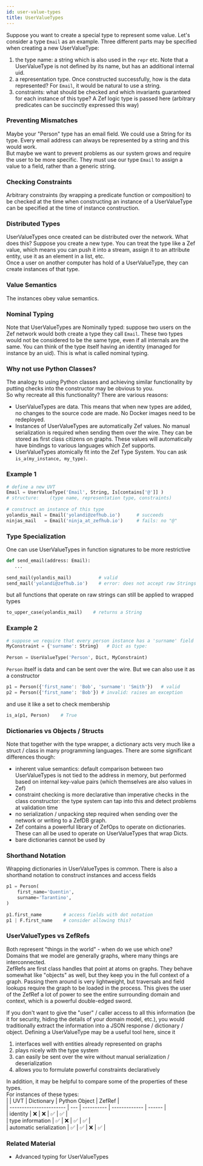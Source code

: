 ```yaml
---
id: user-value-types
title: UserValueTypes
---
```


  
Suppose you want to create a special type to represent some value. Let's consider a type `Email` as an example. Three different parts may be specified when creating a new UserValueType:  
1. the type name: a string which is also used in the `repr` etc. Note that a UserValueType is not defined by its name, but has an additional internal uid.  
2. a representation type. Once constructed successfully, how is the data represented? For `Email`, it would be natural to use a string.  
3. constraints: what should be checked and which invariants guaranteed for each instance of this type? A Zef logic type is passed here (arbitrary predicates can be succinctly expressed this way)  
  
  
### Preventing Mismatches  
Maybe your "Person" type has an email field. We could use a String for its type. Every email address can always be represented by a string and this would work.  
But maybe we want to prevent problems as our system grows and require the user to be more specific. They must use our type `Email` to assign a value to a field, rather than a generic string.   
  
  
### Checking Constraints  
Arbitrary constraints (by wrapping a predicate function or composition) to be checked at the time when constructing an instance of a UserValueType can be specified at the time of instance construction.  
  
  
### Distributed Types  
UserValueTypes once created can be distributed over the network. What does this? Suppose you create a new type. You can treat the type like a Zef value, which means you can push it into a stream, assign it to an attribute entity, use it as an element in a list, etc.  
Once a user on another computer has hold of a UserValueType, they can create instances of that type.  
  
  
### Value Semantics  
The instances obey value semantics.  
  
  
### Nominal Typing  
Note that UserValueTypes are Nominally typed: suppose two users on the Zef network would both create a type they call `Email`. These two types would not be considered to be the same type, even if all internals are the same. You can think of the type itself having an identity (managed for instance by an uid). This is what is called nominal typing.  
  
  
### Why not use Python Classes?  
The analogy to using Python classes and achieving similar functionality by putting checks into the constructor may be obvious to you.  
So why recreate all this functionality? There are various reasons:  
- UserValueTypes are data. This means that when new types are added, no changes to the source code are made. No Docker images need to be redeployed.  
- Instances of UserValueTypes are automatically Zef values. No manual serialization is required when sending them over the wire. They can be stored as first class citizens on graphs. These values will automatically have bindings to various languages which Zef supports.  
- UserValueTypes atomically fit into the Zef Type System. You can ask `is_a(my_instance, my_type)`.  
  
  
### Example 1  
```python  
# define a new UVT  
Email = UserValueType('Email', String, Is[contains['@']] )  
# structure:    (type name, representation type, constraints)  
  
# construct an instance of this type  
yolandis_mail = Email('yolandi@zefhub.io')      # succeeds  
ninjas_mail   = Email('ninja_at_zefhub.io')     # fails: no "@"  
```  
  
  
### Type Specialization  
One can use UserValueTypes in function signatures to be more restrictive  
 ```python  
def send_email(address: Email):  
	...  
   
send_mail(yolandis_mail)          # valid  
send_mail('yolandi@zefhub.io')    # error: does not accept raw Strings  
```  
  
but all functions that operate on raw strings can still be applied to wrapped types  
```python  
to_upper_case(yolandis_mail)    # returns a String  
```  
  
  
  
### Example 2  
```python  
# suppose we require that every person instance has a 'surname' field  
MyConstraint = {'surname': String}   # Dict as type:   
  
Person = UserValueType('Person', Dict, MyConstraint)  
```  
  
`Person` itself is data and can be sent over the wire. But we can also use it as a constructor  
```python  
p1 = Person({'first_name': 'Bob', 'surname': 'Smith'})   # valid  
p2 = Person({'first_name': 'Bob'}) # invalid: raises an exception  
```  
and use it like a set to check membership  
```python  
is_a(p1, Person)    # True  
```  
  
  
### Dictionaries vs Objects / Structs  
Note that together with the type wrapper, a dictionary acts very much like a struct / class in many programming languages. There are some significant differences though:  
  
- inherent value semantics: default comparison between two UserValueTypes is not tied to the address in memory, but performed based on internal key-value pairs (which themselves are also values in Zef)  
- constraint checking is more declarative than imperative checks in the class constructor: the type system can tap into this and detect problems at validation time  
- no serialization / unpacking step required when sending over the network or writing to a ZefDB graph.   
- Zef contains a powerful library of ZefOps to operate on dictionaries. These can all be used to operate on UserValueTypes that wrap Dicts.  
- bare dictionaries cannot be used by   
  
  
### Shorthand Notation  
Wrapping dictionaries in UserValueTypes is common. There is also a shorthand notation to construct instances and access fields  
```python  
p1 = Person(  
	first_name='Quentin',  
	surname='Tarantino',  
)  
  
p1.first_name        # access fields with dot notation  
p1 | F.first_name    # consider allowing this?  
```  
  
  
  
### UserValueTypes vs ZefRefs  
Both represent "things in the world" - when do we use which one?  
Domains that we model are generally graphs, where many things are interconnected.   
ZefRefs are first class handles that point at atoms on graphs. They behave somewhat like "objects" as well, but they keep you in the full context of a graph. Passing them around is very lightweight, but traversals and field lookups require the graph to be loaded in the process. This gives the user of the ZefRef a lot of power to see the entire surrounding domain and context, which is a powerful double-edged sword.  
  
If you don't want to give the "user" / caller access to all this information (be it for security, hiding the details of your domain model, etc.), you would traditionally extract the information into a JSON response / dictionary / object. Defining a UserValueType may be a useful tool here, since it   
1. interfaces well with entities already represented on graphs  
2. plays nicely with the type system  
3. can easily be sent over the wire without manual serialization / deserialization   
4. allows you to formulate powerful constraints declaratively  
  
  
In addition, it may be helpful to compare some of the properties of these types.  
For instances of these types:  
|                         | UVT | Dictionary | Python Object | ZefRef |  
| ----------------------- | --- | ---------- | ------------- | ------ |  
| identity                | ❌  | ❌         | ✅            |   ✅       |  
| type information        | ✅  | ❌         | ✅            |   ✅      |  
| automatic serialization | ✅  | ✅         | ❌            |   ✅      |  
  
  
### Related Material  
- Advanced typing for UserValueTypes